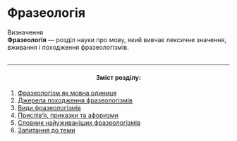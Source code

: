 # Фразеологія

<div class="space">
<div class="eoz-wrap">
<span class="eoz">Визначення</span>
<div class="eoz-text">
<b>Фразеологiя</b> — роздiл науки про мову, який вивчає лексичне значення, вживання i походження фразеологiзмiв.
</div>
</div>
</div>


<br>
<hr>
<center><h4>Зміст розділу:</h4></center>

   1. [Фразеологізм як мовна одиниця](frazeologzm_yak_movna_odinitsya.md)
   2. [Джерела походження фразеологізмів](dzherela_pohodzhennya_frazeologzmv.md)
   3. [Види фразеологізмів](vidi_frazeologzmv.md)
   4. [Прислів’я, приказки та афоризми](prislvya,_prikazki_ta_aforizmi.md)
   5. [Словник найуживаніших фразеологізмів](slovnik_naiuzhivanshih_frazeologzmv.md)
   6. [Запитання до теми](zapitannya_do_temi.md)